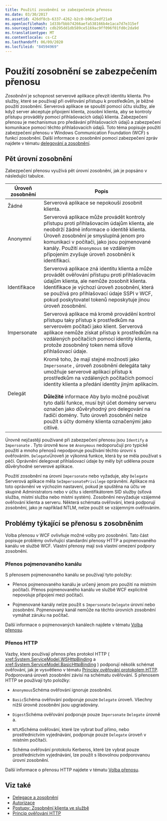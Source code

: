 ```yaml
---
title: Použití zosobnění se zabezpečením přenosu
ms.date: 03/30/2017
ms.assetid: 426df8cb-6337-4262-b2c0-b96c2edf21a9
ms.openlocfilehash: 1d33bfbbb74266aefa538166b4e1aca7d7e315ef
ms.sourcegitcommit: cdb295dd1db589ce5169ac9ff096f01fd0c2da9d
ms.translationtype: MT
ms.contentlocale: cs-CZ
ms.lasthandoff: 06/09/2020
ms.locfileid: "84594969"
---
```

# <a name="using-impersonation-with-transport-security"></a>Použití zosobnění se zabezpečením přenosu
*Zosobnění* je schopnost serverové aplikace převzít identitu klienta. Pro služby, které se používají při ověřování přístupu k prostředkům, je běžné použití zosobnění. Serverová aplikace se spouští pomocí účtu služby, ale když server akceptuje připojení klienta, zosobní klienta, aby se kontroly přístupu prováděly pomocí přihlašovacích údajů klienta. Zabezpečení přenosu je mechanismus pro předávání přihlašovacích údajů a zabezpečení komunikace pomocí těchto přihlašovacích údajů. Toto téma popisuje použití zabezpečení přenosu v Windows Communication Foundation (WCF) s funkcí zosobnění. Další informace o zosobnění pomocí zabezpečení zpráv najdete v tématu [delegování a zosobnění](delegation-and-impersonation-with-wcf.md).  
  
## <a name="five-impersonation-levels"></a>Pět úrovní zosobnění  
 Zabezpečení přenosu využívá pět úrovní zosobnění, jak je popsáno v následující tabulce.  
  
|Úroveň zosobnění|Popis|  
|-------------------------|-----------------|  
|Žádné|Serverová aplikace se nepokouší zosobnit klienta.|  
|Anonymní|Serverová aplikace může provádět kontroly přístupu proti přihlašovacím údajům klienta, ale neobdrží žádné informace o identitě klienta. Úroveň zosobnění je smysluplná jenom pro komunikaci v počítači, jako jsou pojmenované kanály. Použití `Anonymous` se vzdáleným připojením zvyšuje úroveň zosobnění k identifikaci.|  
|Identifikace|Serverová aplikace zná identitu klienta a může provádět ověřování přístupu proti přihlašovacím údajům klienta, ale nemůže zosobnit klienta. Identifikace je výchozí úroveň zosobnění, která se používá pro přihlašovací údaje SSPI v WCF, pokud poskytovatel tokenů neposkytuje jinou úroveň zosobnění.|  
|Impersonate|Serverová aplikace má kromě provádění kontrol přístupu taky přístup k prostředkům na serverovém počítači jako klient. Serverová aplikace nemůže získat přístup k prostředkům na vzdálených počítačích pomocí identity klienta, protože zosobněný token nemá síťové přihlašovací údaje.|  
|Delegát|Kromě toho, že mají stejné možnosti jako `Impersonate` , úroveň zosobnění delegáta taky umožňuje serverové aplikaci přístup k prostředkům na vzdálených počítačích pomocí identity klienta a předání identity jiným aplikacím.<br /><br /> **Důležité** informace Aby bylo možné používat tyto další funkce, musí být účet domény serveru označen jako důvěryhodný pro delegování na řadiči domény. Tuto úroveň zosobnění nelze použít s účty domény klienta označenými jako citlivé.|  
  
 Úrovně nejčastěji používané při zabezpečení přenosu jsou `Identify` a `Impersonate` . Tyto úrovně `None` se `Anonymous` nedoporučují pro typické použití a mnoho přenosů nepodporuje používání těchto úrovní s ověřováním. `Delegate`Úroveň je výkonná funkce, která by se měla používat s péčí. Oprávnění delegovat přihlašovací údaje by měly být udělena pouze důvěryhodné serverové aplikace.  
  
 Použití zosobnění na úrovni `Impersonate` nebo vyžaduje, aby `Delegate` Serverová aplikace měla `SeImpersonatePrivilege` oprávnění. Aplikace má toto oprávnění ve výchozím nastavení, pokud je spuštěna na účtu ve skupině Administrators nebo v účtu s identifikátorem SID služby (síťová služba, místní služba nebo místní systém). Zosobnění nevyžaduje vzájemné ověřování klienta a serveru. Některá schémata ověřování, která podporují zosobnění, jako je například NTLM, nelze použít se vzájemným ověřováním.  
  
## <a name="transport-specific-issues-with-impersonation"></a>Problémy týkající se přenosu s zosobněním  
 Volba přenosu v WCF ovlivňuje možné volby pro zosobnění. Tato část popisuje problémy ovlivňující standardní přenosy HTTP a pojmenovaného kanálu ve službě WCF. Vlastní přenosy mají svá vlastní omezení podpory zosobnění.  
  
### <a name="named-pipe-transport"></a>Přenos pojmenovaného kanálu  
 S přenosem pojmenovaného kanálu se používají tyto položky:  
  
- Přenos pojmenovaného kanálu je určený jenom pro použití na místním počítači. Přenos pojmenovaného kanálu ve službě WCF explicitně nepovoluje připojení mezi počítači.  
  
- Pojmenované kanály nelze použít s `Impersonate` `Delegate` úrovní nebo zosobnění. Pojmenovaný kanál nemůže na těchto úrovních zosobnění vymáhat záruku na počítač.  
  
 Další informace o pojmenovaných kanálech najdete v tématu [Volba přenosu](choosing-a-transport.md).  
  
### <a name="http-transport"></a>Přenos HTTP  
 Vazby, které používají přenos přes protokol HTTP ( <xref:System.ServiceModel.WSHttpBinding> a <xref:System.ServiceModel.BasicHttpBinding> ) podporují několik schémat ověřování, jak je vysvětleno v tématu [Principy ověřování protokolem HTTP](understanding-http-authentication.md). Podporovaná úroveň zosobnění závisí na schématu ověřování. S přenosem HTTP se používají tyto položky:  
  
- `Anonymous`Schéma ověřování ignoruje zosobnění.  
  
- `Basic`Schéma ověřování podporuje pouze `Delegate` úroveň. Všechny nižší úrovně zosobnění jsou upgradovány.  
  
- `Digest`Schéma ověřování podporuje pouze `Impersonate` `Delegate` úrovně a.  
  
- `NTLM`Schéma ověřování, které lze vybrat buď přímo, nebo prostřednictvím vyjednávání, podporuje pouze `Delegate` úroveň v místním počítači.  
  
- Schéma ověřování protokolu Kerberos, které lze vybrat pouze prostřednictvím vyjednávání, lze použít s libovolnou podporovanou úrovní zosobnění.  
  
 Další informace o přenosu HTTP najdete v tématu [Volba přenosu](choosing-a-transport.md).  
  
## <a name="see-also"></a>Viz také

- [Delegace a zosobnění](delegation-and-impersonation-with-wcf.md)
- [Autorizace](authorization-in-wcf.md)
- [Postupy: Zosobnění klienta ve službě](../how-to-impersonate-a-client-on-a-service.md)
- [Princip ověřování HTTP](understanding-http-authentication.md)
